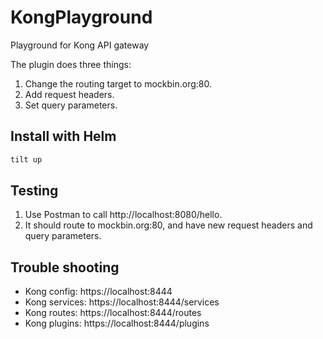 # KongPlayground
Playground for Kong API gateway

The plugin does three things:
1. Change the routing target to mockbin.org:80.
2. Add request headers.
3. Set query parameters.

## Install with Helm
```bash
tilt up
```

## Testing
1. Use Postman to call http://localhost:8080/hello.
2. It should route to mockbin.org:80, and have new request headers and query parameters.

## Trouble shooting
- Kong config: https://localhost:8444
- Kong services: https://localhost:8444/services
- Kong routes: https://localhost:8444/routes
- Kong plugins: https://localhost:8444/plugins
